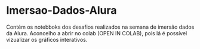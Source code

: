 # Imersao-Dados-Alura

Contém os notebboks dos desafios realizados na semana de imersão dados da Alura.
Aconcelho a abrir no colab (OPEN IN COLAB), pois lá é possível vizualizar os gráficos interativos. 
